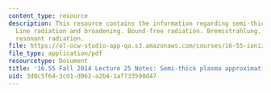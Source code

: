```yaml
---
content_type: resource
description: This resource contains the information regarding semi-thick plasma approximation.
  Line radiation and broadening. Bound-free radiation. Bremsstrahlung. Escape for
  resonant radiation.
file: https://ol-ocw-studio-app-qa.s3.amazonaws.com/courses/16-55-ionized-gases-fall-2014/3d0c5f643cd1d062a2b41af733598d47_MIT16_55F14_Lecture25.pdf
file_type: application/pdf
resourcetype: Document
title: '16.55 Fall 2014 Lecture 25 Notes: Semi-thick plasma approximation'
uid: 3d0c5f64-3cd1-d062-a2b4-1af733598d47
---
```

